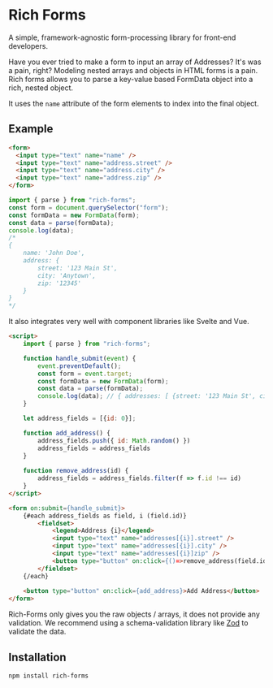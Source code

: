 # Rich Forms

A simple, framework-agnostic form-processing library for front-end developers.

Have you ever tried to make a form to input an array of Addresses? It's was a pain, right?
Modeling nested arrays and objects in HTML forms is a pain. Rich forms allows you to parse
a key-value based FormData object into a rich, nested object.

It uses the `name` attribute of the form elements to index into the final object.

## Example

```html
<form>
  <input type="text" name="name" />
  <input type="text" name="address.street" />
  <input type="text" name="address.city" />
  <input type="text" name="address.zip" />
</form>
```

```javascript
import { parse } from "rich-forms";
const form = document.querySelector("form");
const formData = new FormData(form);
const data = parse(formData);
console.log(data);
/* 
{ 
    name: 'John Doe', 
    address: { 
        street: '123 Main St', 
        city: 'Anytown', 
        zip: '12345' 
    }
}
*/
```
It also integrates very well with component libraries like Svelte and Vue.

```html
<script>
    import { parse } from "rich-forms";

    function handle_submit(event) {
        event.preventDefault();
        const form = event.target;
        const formData = new FormData(form);
        const data = parse(formData);
        console.log(data); // { addresses: [ {street: '123 Main St', city: 'Anytown', zip: '12345'}] }
    }

    let address_fields = [{id: 0}];

	function add_address() {
		address_fields.push({ id: Math.random() })
		address_fields = address_fields  
	}
	
	function remove_address(id) {
		address_fields = address_fields.filter(f => f.id !== id)
	}
</script>

<form on:submit={handle_submit}>
    {#each address_fields as field, i (field.id)}
		<fieldset>
            <legend>Address {i}</legend>
			<input type="text" name="addresses[{i}].street" />
			<input type="text" name="addresses[{i}].city" />
			<input type="text" name="addresses[{i}]zip" />
			<button type="button" on:click={()=>remove_address(field.id)}>Remove Address</button>
		</fieldset>
    {/each}
	
    <button type="button" on:click={add_address}>Add Address</button>
</form>
```

Rich-Forms only gives you the raw objects / arrays, it does not provide any validation. We recommend using
a schema-validation library like [Zod](https://www.zod.dev/) to validate the data.

## Installation

```bash
npm install rich-forms
```